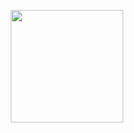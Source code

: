 <p align="center"/><img style="width: 180px;" src="https://github.com/Norns-forever/digtal-world/assets/134150113/dd43d143-b0b4-4065-8215-ae2c6e6564a9"/>
